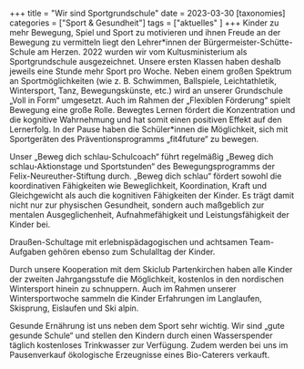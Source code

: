 +++
title = "Wir sind Sportgrundschule"
date = 2023-03-30
[taxonomies]
categories = ["Sport & Gesundheit"]
tags = ["aktuelles" ]
+++
Kinder zu mehr Bewegung, Spiel und Sport zu motivieren und ihnen Freude an der Bewegung zu vermitteln liegt den Lehrer\*innen der Bürgermeister-Schütte-Schule am Herzen.
2022 wurden wir vom Kultusministerium als Sportgrundschule ausgezeichnet. Unsere ersten Klassen haben deshalb jeweils eine Stunde mehr Sport pro Woche. Neben einem großen Spektrum an Sportmöglichkeiten (wie z. B. Schwimmen, Ballspiele, Leichtathletik, Wintersport, Tanz, Bewegungskünste, etc.) wird an unserer Grundschule „Voll in Form“ umgesetzt. Auch im Rahmen der „Flexiblen Förderung“ spielt Bewegung eine große Rolle. Bewegtes Lernen fördert die Konzentration und die kognitive Wahrnehmung und hat somit einen positiven Effekt auf den Lernerfolg. In der Pause haben die Schüler\*innen die Möglichkeit, sich mit Sportgeräten des Präventionsprogramms „fit4future“ zu bewegen.
<!-- more -->
Unser „Beweg dich schlau-Schulcoach“ führt regelmäßig „Beweg dich schlau-Aktionstage und Sportstunden“ des Bewegungsprogramms der Felix-Neureuther-Stiftung durch. „Beweg dich schlau“ fördert sowohl die koordinativen Fähigkeiten wie Beweglichkeit, Koordination, Kraft und Gleichgewicht als auch die kognitiven Fähigkeiten der Kinder. Es trägt damit nicht nur zur physischen Gesundheit, sondern auch maßgeblich zur mentalen Ausgeglichenheit, Aufnahmefähigkeit und Leistungsfähigkeit der Kinder bei.

Draußen-Schultage mit erlebnispädagogischen und achtsamen Team-Aufgaben gehören ebenso zum Schulalltag der Kinder.

Durch unsere Kooperation mit dem Skiclub Partenkirchen haben alle Kinder der zweiten Jahrgangsstufe die Möglichkeit, kostenlos in den nordischen Wintersport hinein zu schnuppern. Auch im Rahmen unserer Wintersportwoche sammeln die Kinder Erfahrungen im Langlaufen, Skisprung, Eislaufen und Ski alpin.

Gesunde Ernährung ist uns neben dem Sport sehr wichtig. Wir sind „gute gesunde Schule“ und stellen den Kindern durch einen Wasserspender täglich kostenloses Trinkwasser zur Verfügung. Zudem werden bei uns im Pausenverkauf ökologische Erzeugnisse eines Bio-Caterers verkauft.
